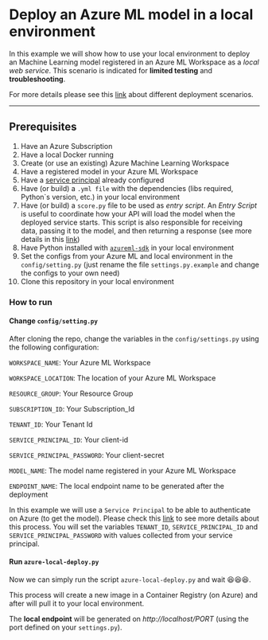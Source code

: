 # Deploy an Azure ML model in a local environment

In this example we will show how to use your local environment to deploy an Machine Learning model registered in an Azure ML Workspace as a *local web service*. This scenario is indicated for **limited testing** and **troubleshooting**. 

For more details please see this [link](https://docs.microsoft.com/en-us/azure/machine-learning/how-to-deploy-and-where?tabs=python#choose-a-compute-target) about different deployment scenarios.

---

## Prerequisites

1. Have an Azure Subscription
2. Have a local Docker running
3. Create (or use an existing) Azure Machine Learning Workspace
4. Have a registered model in your Azure ML Workspace
5. Have a [service principal](https://docs.microsoft.com/en-us/azure/machine-learning/how-to-setup-authentication) already configured
6. Have (or build) a `.yml file` with the dependencies (libs required, Python`s version, etc.) in your local environment
7. Have (or build) a `score.py` file to be used as *entry script*. An *Entry Script* is useful to coordinate how your API will load the model when the deployed service starts. This script is also responsible for receiving data, passing it to the model, and then returning a response (see more details in this [link](https://docs.microsoft.com/en-us/azure/machine-learning/how-to-deploy-existing-model#define-inference-configuration))
8. Have Python installed with [`azureml-sdk`](https://pypi.org/project/azureml-sdk/) in your local environment
9. Set the configs from your Azure ML and local environment in the `config/setting.py` (just rename the file `settings.py.example` and change the configs to your own need)
10. Clone this repository in your local environment

### How to run

#### Change `config/setting.py`
After cloning the repo, change the variables in the `config/settings.py` using the following configuration:

`WORKSPACE_NAME`: Your Azure ML Workspace

`WORKSPACE_LOCATION`: The location of your Azure ML Workspace

`RESOURCE_GROUP`: Your Resource Group

`SUBSCRIPTION_ID`: Your Subscription_Id

`TENANT_ID`: Your Tenant Id

`SERVICE_PRINCIPAL_ID`: Your client-id

`SERVICE_PRINCIPAL_PASSWORD`: Your client-secret

`MODEL_NAME`: The model name registered in your Azure ML Workspace

`ENDPOINT_NAME`: The local endpoint name to be generated after the deployment

In this example we will use a `Service Principal` to be able to authenticate on Azure (to get the model). Please check this [link](https://docs.microsoft.com/en-us/azure/machine-learning/how-to-setup-authentication#service-principal-authentication) to see more details about this process. You will set the variables `TENANT_ID`, `SERVICE_PRINCIPAL_ID` and `SERVICE_PRINCIPAL_PASSWORD` with values collected from your service principal.

#### Run `azure-local-deploy.py`

Now we can simply run the script `azure-local-deploy.py` and wait 😆😆😆.

This process will create a new image in a Container Registry (on Azure) and after will pull it to your local environment.

The **local endpoint** will be generated on *http://localhost/PORT* (using the port defined on your `settings.py`).
